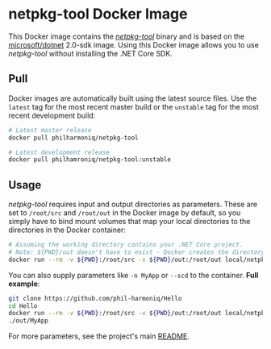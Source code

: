 netpkg-tool Docker Image
========================

This Docker image contains the [*netpkg-tool*](https://github.com/phil-harmoniq/netpkg-tool) binary and is based on the [microsoft/dotnet](https://hub.docker.com/r/microsoft/dotnet/) 2.0-sdk image. Using this Docker image allows you to use *netpkg-tool* without installing the .NET Core SDK.

Pull
-----

Docker images are automatically built using the latest source files. Use the `latest` tag for the most recent master build or the `unstable` tag for the most recent development build:

```bash
# Latest master release
docker pull philharmoniq/netpkg-tool

# Latest development release
docker pull philhamroniq/netpkg-tool:unstable
```

Usage
-----

*netpkg-tool* requires input and output directories as parameters. These are set to `/root/src` and `/root/out` in the Docker image by default, so you simply have to bind mount volumes that map your local directories to the directories in the Docker container:

```bash
# Assuming the working directory contains your .NET Core project.
# Note: ${PWD}/out doesn't have to exist - Docker creates the directory if necessary
docker run --rm -v ${PWD}:/root/src -v ${PWD}/out:/root/out local/netpkg-tool
```

You can also supply parameters like `-n MyApp` or `--scd` to the container. **Full example**:

```bash
git clone https://github.com/phil-harmoniq/Hello
cd Hello
docker run --rm -v ${PWD}:/root/src -v ${PWD}/out:/root/out local/netpkg-tool -n MyApp
./out/MyApp
```

For more parameters, see the project's main [README](https://github.com/phil-harmoniq/netpkg-tool/blob/master/README.md).
